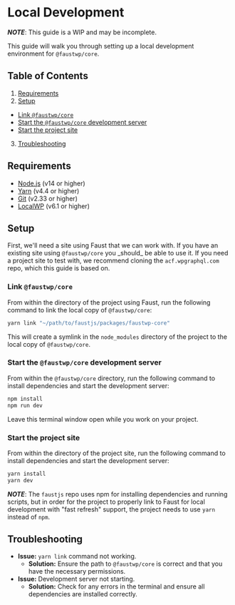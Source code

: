 # Local Development

**_NOTE_**: This guide is a WIP and may be incomplete.

This guide will walk you through setting up a local development environment for `@faustwp/core`.

## Table of Contents
1. [Requirements](#requirements)
2. [Setup](#setup)
  - [Link `@faustwp/core`](#link-faustwp-core)
  - [Start the `@faustwp/core` development server](#start-the-faustwp-core-development-server)
  - [Start the project site](#start-the-project-site)
3. [Troubleshooting](#troubleshooting)

## Requirements

- [Node.js](https://nodejs.org/en/) (v14 or higher)
- [Yarn](https://yarnpkg.com/) (v4.4 or higher)
- [Git](https://git-scm.com/) (v2.33 or higher)
- [LocalWP](https://localwp.com/) (v6.1 or higher)

## Setup

First, we'll need a site using Faust that we can work with. If you have an existing site using `@faustwp/core` you \_should\_ be able to use it. If you need a project site to test with, we recommend cloning the `acf.wpgraphql.com` repo, which this guide is based on.

### Link `@faustwp/core`

From within the directory of the project using Faust, run the following command to link the local copy of `@faustwp/core`:

```sh
yarn link "~/path/to/faustjs/packages/faustwp-core"
```

This will create a symlink in the `node_modules` directory of the project to the local copy of `@faustwp/core`.

### Start the `@faustwp/core` development server

From within the `@faustwp/core` directory, run the following command to install dependencies and start the development server:

```sh
npm install
npm run dev
```

Leave this terminal window open while you work on your project.

### Start the project site

From within the directory of the project site, run the following command to install dependencies and start the development server:

```sh
yarn install
yarn dev
```

**_NOTE_**: The `faustjs` repo uses npm for installing dependencies and running scripts, but in order for the project to properly link to Faust for local development with "fast refresh" support, the project needs to use `yarn` instead of `npm`.

## Troubleshooting

- **Issue:** `yarn link` command not working.
  - **Solution:** Ensure the path to `@faustwp/core` is correct and that you have the necessary permissions.
- **Issue:** Development server not starting.
  - **Solution:** Check for any errors in the terminal and ensure all dependencies are installed correctly.
